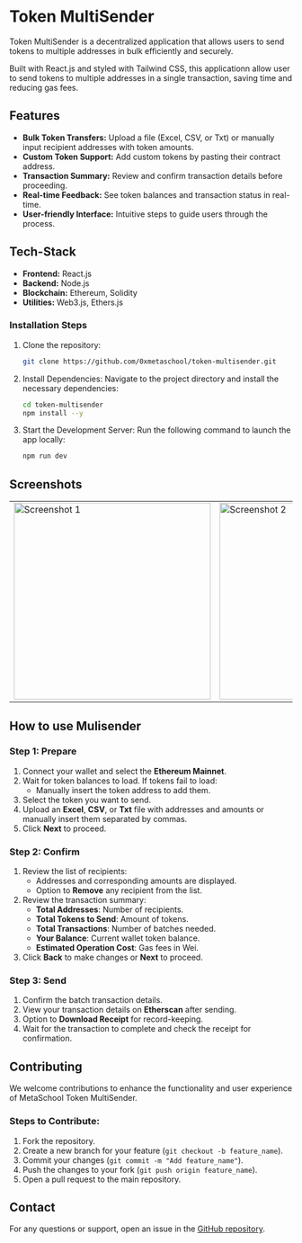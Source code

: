 # Token MultiSender

Token MultiSender is a decentralized application that allows users to send tokens to multiple addresses in bulk efficiently and securely.

Built with React.js and styled with Tailwind CSS, this applicationn allow user to send tokens to multiple addresses in a single transaction, saving time and reducing gas fees.
## Features

- **Bulk Token Transfers:** Upload a file (Excel, CSV, or Txt) or manually input recipient addresses with token amounts.
- **Custom Token Support:** Add custom tokens by pasting their contract address.
- **Transaction Summary:** Review and confirm transaction details before proceeding.
- **Real-time Feedback:** See token balances and transaction status in real-time.
- **User-friendly Interface:** Intuitive steps to guide users through the process.


## Tech-Stack
- **Frontend:** React.js
- **Backend:** Node.js
- **Blockchain:** Ethereum, Solidity
- **Utilities:** Web3.js, Ethers.js



### Installation Steps
1. Clone the repository:
    ```bash
    git clone https://github.com/0xmetaschool/token-multisender.git
    ```
2. Install Dependencies: Navigate to the project directory and install the necessary dependencies:
    ```bash
    cd token-multisender
    npm install --y
    ```
    
4. Start the Development Server: Run the following command to launch the app locally:
    ```bash
    npm run dev
    ```

## Screenshots

<table>
  <tr>
    <td><img src="https://github.com/user-attachments/assets/71e3860e-030e-42e5-b5f6-46f43f2219cb" alt="Screenshot 1" width="350"></td>
    <td><img src="https://github.com/user-attachments/assets/4a18f298-1593-4a7b-bc44-54afc921be86" alt="Screenshot 2" width="350"></td>
    <td><img src="https://github.com/user-attachments/assets/78ba4528-548f-4293-b6ee-84f2fc9786ed" alt="Screenshot 3" width="350"></td>
    <td><img src="https://github.com/user-attachments/assets/9d491640-5205-4047-a3ae-808447f98408" alt="Screenshot 4" width="350"></td>
  </tr>
</table>

## How to use Mulisender

### **Step 1: Prepare**
1. Connect your wallet and select the **Ethereum Mainnet**.
2. Wait for token balances to load. If tokens fail to load:
   - Manually insert the token address to add them.
3. Select the token you want to send.
4. Upload an **Excel**, **CSV**, or **Txt** file with addresses and amounts or manually insert them separated by commas.
5. Click **Next** to proceed.



### **Step 2: Confirm**
1. Review the list of recipients:
   - Addresses and corresponding amounts are displayed.
   - Option to **Remove** any recipient from the list.
2. Review the transaction summary:
   - **Total Addresses**: Number of recipients.
   - **Total Tokens to Send**: Amount of tokens.
   - **Total Transactions**: Number of batches needed.
   - **Your Balance**: Current wallet token balance.
   - **Estimated Operation Cost**: Gas fees in Wei.
3. Click **Back** to make changes or **Next** to proceed.


### **Step 3: Send**
1. Confirm the batch transaction details.
2. View your transaction details on **Etherscan** after sending.
3. Option to **Download Receipt** for record-keeping.
4. Wait for the transaction to complete and check the receipt for confirmation.



## Contributing

We welcome contributions to enhance the functionality and user experience of MetaSchool Token MultiSender. 

### Steps to Contribute:
1. Fork the repository.
2. Create a new branch for your feature (`git checkout -b feature_name`).
3. Commit your changes (`git commit -m "Add feature_name"`).
4. Push the changes to your fork (`git push origin feature_name`).
5. Open a pull request to the main repository.



## Contact

For any questions or support, open an issue in the [GitHub repository](https://github.com/0xmetaschool/token-multisender/issues).


